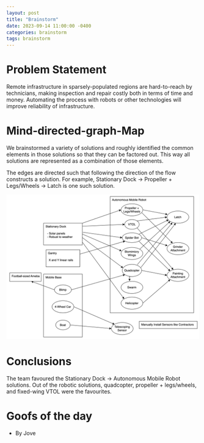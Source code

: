 ```yaml
---
layout: post
title: "Brainstorm"
date: 2023-09-14 11:00:00 -0400
categories: brainstorm
tags: brainstorm
---
```


# Problem Statement

Remote infrastructure in sparsely-populated regions are hard-to-reach by technicians, making inspection and repair costly both in terms of time and money.
Automating the process with robots or other technologies will improve reliability of infrastructure.

# Mind-directed-graph-Map

We brainstormed a variety of solutions and roughly identified the common elements in those solutions so that they can be factored out.
This way all solutions are represented as a combination of those elements.

The edges are directed such that following the direction of the flow constructs a solution.
For example, Stationary Dock -> Propeller + Legs/Wheels -> Latch is one such solution.

![Brainstorm Mindmap](/assets/brainstorm.png)

# Conclusions

The team favoured the Stationary Dock -> Autonomous Mobile Robot solutions.
Out of the robotic solutions, quadcopter, propeller + legs/wheels, and fixed-wing VTOL were the favourites.

# Goofs of the day
- By Jove

